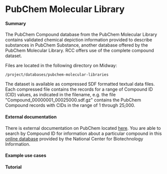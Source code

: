# PubChem Molecular Library

#### Summary

The PubChem Compound database from the PubChem Molecular Library contains validated chemical depiction information provided to describe substances in PubChem Substance, another database offered by the PubChem Molecular Library. RCC offers use of the complete compound dataset.

Files are located in the following directory on Midway:

`/project/databases/pubchem-molecular-libraries`

The dataset is available as compressed SDF formatted textual data files. Each compressed file contains the records for a range of Compound ID (CID) values, as indicated in the filename, e.g. the file "Compound_00000001_00025000.sdf.gz" contains the PubChem Compound records with CIDs in the range of 1 through 25,000.

#### External documentation

There is external documentation on PubChem located [here](https://pubchem.ncbi.nlm.nih.gov/help.html). You are able to search by Compound ID for information about a particular compound in this [online database](https://www.ncbi.nlm.nih.gov/pccompound) provided by the National Center for Biotechnology Information.

#### Example use cases

#### Tutorial

